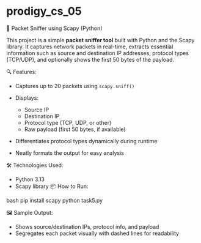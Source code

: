 # prodigy_cs_05
📡 Packet Sniffer using Scapy (Python)

This project is a simple **packet sniffer tool** built with Python and the Scapy library. It captures network packets in real-time, extracts essential information such as source and destination IP addresses, protocol types (TCP/UDP), and optionally shows the first 50 bytes of the payload.

 🔍 Features:

* Captures up to 20 packets using `scapy.sniff()`
* Displays:

  * Source IP
  * Destination IP
  * Protocol type (TCP, UDP, or other)
  * Raw payload (first 50 bytes, if available)
* Differentiates protocol types dynamically during runtime
* Neatly formats the output for easy analysis

🛠️ Technologies Used:

* Python 3.13
* Scapy library
📦 How to Run:

bash
pip install scapy
python task5.py

 🖼️ Sample Output:

* Shows source/destination IPs, protocol info, and payload
* Segregates each packet visually with dashed lines for readability


